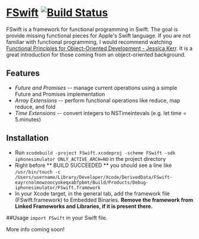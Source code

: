 # [FSwift](https://github.com/kperson/FSwift/) [![Build Status](https://api.travis-ci.org/kperson/FSwift.png?branch=master)](https://travis-ci.org/kperson/FSwift)

FSwift is a framework for functional programming in Swift.  The goal is provide missing functional pieces for Apple's Swift language.  If you are not familiar with functional programming, I would recommend watching [Functional Principles for Object-Oriented Development - Jessica Kerr](https://www.youtube.com/watch?v=GpXsQ-NIKXY).  It is a great introduction for those coming from an object-oriented background.

## Features

* *Future and Promises* -- manage current operations using a simple Future and Promises implementation
* *Array Extensions* -- perform functional operations like reduce, map reduce, and fold
* *Time Extensions* -- convert integers to NSTimeintevals (e.g. let time = 5.minutes)

## Installation

* Run `xcodebuild -project FSwift.xcodeproj -scheme FSwift -sdk iphonesimulator ONLY_ACTIVE_ARCH=NO` in the project directory
* Right before \*\* BUILD SUCCEEDED \*\* you should see a line like `/usr/bin/touch -c /Users/username/Library/Developer/Xcode/DerivedData/FSwift-eayrcnolmowzoocyokeqxabfpbmt/Build/Products/Debug-iphonesimulator/FSwift.framework`  
* In your Xcode target, in the general tab, add the framework file (FSwift.framework) to Embedded Binaries.   **Remove the framework from Linked Frameworks and Libraries, if it is present there.**

##Usage
`import FSwift` in your Swift file.

More info coming soon!
